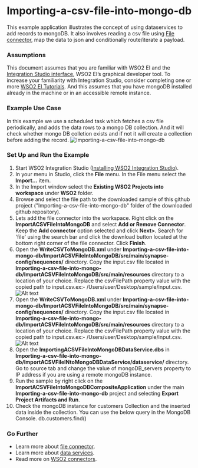 # Importing-a-csv-file-into-mongo-db

This example application illustrates the concept of using dataservices to add records to mongoDB. It also involves reading a csv file using [File connector](https://store.wso2.com/store/assets/esbconnector/details/5d6de1a4-1fa7-434e-863f-95c8533d3df2), map the data to json and conditionally route/iterate a payload.

### Assumptions ###

This document assumes that you are familiar with WSO2 EI and the 
[Integration Studio interface](https://ei.docs.wso2.com/en/latest/micro-integrator/develop/WSO2-Integration-Studio/), 
WSO2 EI’s graphical developer tool. To increase your familiarity with Integration Studio, consider completing one or more 
[WSO2 EI Tutorials](https://ei.docs.wso2.com/en/latest/micro-integrator/use-cases/integration-use-cases/).
And this assumes that you have mongoDB installed already in the machine or in an accessible remote instance.

### Example Use Case
In this example we use a scheduled task which fetches a csv file periodically, and adds the data rows to a mongo DB collection. And it will check whether mongo DB colletion exists and if not it will create a collection before adding the record.
![Importing-a-csv-file-into-mongo-db]()

### Set Up and Run the Example

1. Start WSO2 Integration Studio ([Installing WSO2 Integration Studio](https://ei.docs.wso2.com/en/latest/micro-integrator/develop/installing-WSO2-Integration-Studio/)).
2. In your menu in Studio, click the **File** menu. In the File menu select the **Import...** item.
3. In the Import window select the **Existing WSO2 Projects into workspace** under **WSO2** folder.
4. Browse and select the file path to the downloaded sample of this github project 
("Importing-a-csv-file-into-mongo-db" folder of the downloaded github repository).
5. Lets add the file connector into the workspace. Right click on the **ImportACSVFileIntoMongoDB** and select 
**Add or Remove Connector**. Keep the **Add connector** option selected and click **Next>**. Search for 'file' using the 
search bar and click the download button located at the bottom right corner of the file connector. Click **Finish**.
6. Open the **WriteCSVToMongoDB.xml** under 
**Importing-a-csv-file-into-mongo-db/ImportACSVFileIntoMongoDB/src/main/synapse-config/sequences/** directory. 
Copy the input.csv file located in **Importing-a-csv-file-into-mongo-db/ImportACSVFileIntoMongoDB/src/main/resources** directory to a location of your choice. 
Replace the csvFilePath property value with the copied path to input.csv.ex:- /Users/user/Desktop/sample/input.csv.
![Alt text]("ImportACSVFileIntoMongoDB")
7. Open the **WriteCSVToMongoDB.xml** under 
**Importing-a-csv-file-into-mongo-db/ImportACSVFileIntoMongoDB/src/main/synapse-config/sequences/** directory. 
Copy the input.csv file located in **Importing-a-csv-file-into-mongo-db/ImportACSVFileIntoMongoDB/src/main/resources** directory to a location of your choice. 
Replace the csvFilePath property value with the copied path to input.csv.ex:- /Users/user/Desktop/sample/input.csv.
![Alt text]("ImportACSVFileIntoMongoDB")
8. Open the **ImportingACSVFileIntoMongoDBDataService.dbs** in **Importing-a-csv-file-into-mongo-db/ImportACSVFileINtoMongoDBDataService/dataservice/** directory.
Go to source tab and change the value of mongoDB_servers property to IP address if you are using a remote mongoDB instance.
9. Run the sample by right click on the **ImportACSVFileIntoMongoDBCompositeApplication** under the main 
**Importing-a-csv-file-into-mongo-db** project and selecting **Export Project Artifacts and Run**.
10. Check the mongoDB instance for customers Collection and the inserted data inside the collection. You can use the below query in the MongoDB Console.
    db.customers.find()

### Go Further

* Learn more about [file connector](https://docs.wso2.com/display/ESBCONNECTORS/Working+with+the+File+Connector#WorkingwiththeFileConnector-append).
* Learn more about [data services](https://ei.docs.wso2.com/en/latest/micro-integrator/use-cases/tutorials/sending-a-simple-message-to-a-datasource).
* Read more on [WSO2 connectors](https://docs.wso2.com/display/ESBCONNECTORS/WSO2+ESB+Connectors+Documentation).